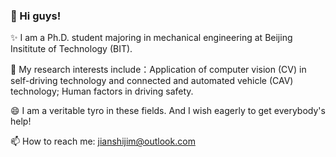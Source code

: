 ### 👋 Hi guys! 

<!--
**jianshijim/jianshijim** is a ✨ _special_ ✨ repository because its `README.md` (this file) appears on your GitHub profile.

Here are some ideas to get you started:

- 🔭 I’m currently working on ...
- 🌱 I’m currently learning ...
- 👯 I’m looking to collaborate on ...
- 🤔 I’m looking for help with ...
- 💬 Ask me about ...
- 📫 How to reach me: ...
- 😄 Pronouns: ...
- ⚡ Fun fact: ...
-->

✨ I am a Ph.D. student majoring in mechanical engineering at Beijing Insititute of Technology (BIT).

🔭 My research interests include：Application of computer vision (CV) in self-driving technology and connected and automated vehicle (CAV) technology; Human factors in driving safety.

😄 I am a veritable tyro in these fields. And I wish eagerly to get everybody's help!

📫 How to reach me: jianshijim@outlook.com
